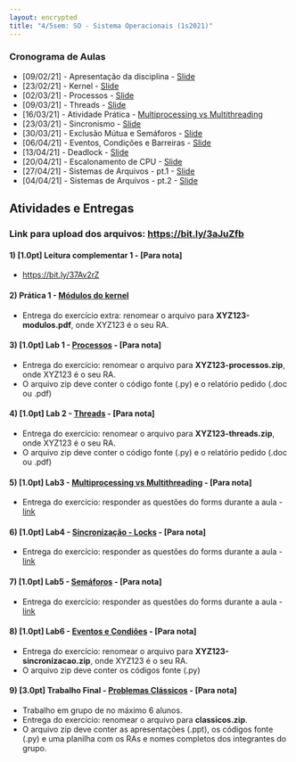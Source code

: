 ```yaml
---
layout: encrypted
title: "4/5sem: SO - Sistema Operacionais (1s2021)"
---
```


### Cronograma de Aulas

- [09/02/21] - Apresentação da disciplina - <a href="/so/Aula1-Introducao.pdf" target="_blank">Slide</a>
- [23/02/21] - Kernel - <a href="/so/Aula2-Kernel.pdf" target="_blank">Slide</a>
- [02/03/21] - Processos - <a href="/so/Aula3-Processos.pdf" target="_blank">Slide</a>
- [09/03/21] - Threads - <a href="/so/Aula4-Threads.pdf" target="_blank">Slide</a>
- [16/03/21] - Atividade Prática - <a href="/so/labs/lab3" target="_blank">Multiprocessing vs Multithreading</a>
- [23/03/21] - Sincronismo - <a href="/so/Aula5-Sincronismo1.pdf" target="_blank">Slide</a>
- [30/03/21] - Exclusão Mútua e Semáforos - <a href="/so/Aula6-Sincronismo2.pdf" target="_blank">Slide</a>
- [06/04/21] - Eventos, Condições e Barreiras - <a href="/so/Aula7-Sincronismo3.pdf" target="_blank">Slide</a>
- [13/04/21] - Deadlock - <a href="/so/Aula8-Deadlock.pdf" target="_blank">Slide</a>
- [20/04/21] - Escalonamento de CPU - <a href="/so/Aula9-Escalonamento.pdf" target="_blank">Slide</a>
- [27/04/21] - Sistemas de Arquivos - pt.1 - <a href="/so/Aula10-SistemaArquivos.pdf" target="_blank">Slide</a>
- [04/04/21] - Sistemas de Arquivos - pt.2 - <a href="/so/Aula11-SistemaArquivos2.pdf" target="_blank">Slide</a>

## Atividades e Entregas

### Link para upload dos arquivos: <a href="https://bit.ly/3aJuZfb" target="_blank">https://bit.ly/3aJuZfb</a>


#### 1) [1.0pt] Leitura complementar 1 - [Para nota]
 - https://bit.ly/37Av2rZ

#### 2) Prática 1 - <a href="/so/pratica1" target="_blank">Módulos do kernel</a>
 - Entrega do exercício extra: renomear o arquivo para **XYZ123-modulos.pdf**, onde XYZ123 é o seu RA. 

#### 3) [1.0pt] Lab 1 - <a href="/so/labs/lab1" target="_blank">Processos</a> - [Para nota]
 - Entrega do exercício: renomear o arquivo para **XYZ123-processos.zip**, onde XYZ123 é o seu RA.
 - O arquivo zip deve conter o código fonte (.py) e o relatório pedido (.doc ou .pdf) 

#### 4) [1.0pt] Lab 2 - <a href="/so/labs/lab2" target="_blank">Threads</a> - [Para nota]
 - Entrega do exercício: renomear o arquivo para **XYZ123-threads.zip**, onde XYZ123 é o seu RA.
 - O arquivo zip deve conter o código fonte (.py) e o relatório pedido (.doc ou .pdf) 

#### 5) [1.0pt] Lab3 - <a href="/so/labs/lab3" target="_blank">Multiprocessing vs Multithreading</a>  - [Para nota]
 - Entrega do exercício: responder as questões do forms durante a aula - <a href="https://forms.office.com/r/1TnSZihJRu" target="_blank">link</a>

#### 6) [1.0pt] Lab4 - <a href="/so/labs/lab4" target="_blank">Sincronização - Locks</a>  - [Para nota]
 - Entrega do exercício: responder as questões do forms durante a aula - <a href="https://forms.office.com/r/Pr09s3zJdh" target="_blank">link</a>
 
#### 7) [1.0pt] Lab5 - <a href="/so/labs/lab5" target="_blank">Semáforos</a>  - [Para nota]
 - Entrega do exercício: responder as questões do forms durante a aula - <a href="https://forms.office.com/r/qSwREdVYrj" target="_blank">link</a>
 
#### 8) [1.0pt] Lab6 - <a href="/so/labs/lab6" target="_blank">Eventos e Condiões</a> - [Para nota]
 - Entrega do exercício: renomear o arquivo para **XYZ123-sincronizacao.zip**, onde XYZ123 é o seu RA.
 - O arquivo zip deve conter os códigos fonte (.py) 

#### 9) [3.0pt] Trabalho Final - <a href="/so/labs/trab" target="_blank">Problemas Clássicos</a> - [Para nota]
 - Trabalho em grupo de no máximo 6 alunos.
 - Entrega do exercício: renomear o arquivo para **classicos.zip**.
 - O arquivo zip deve conter as apresentações (.ppt), os códigos fonte (.py) e uma planilha com os RAs e nomes completos dos integrantes do grupo.